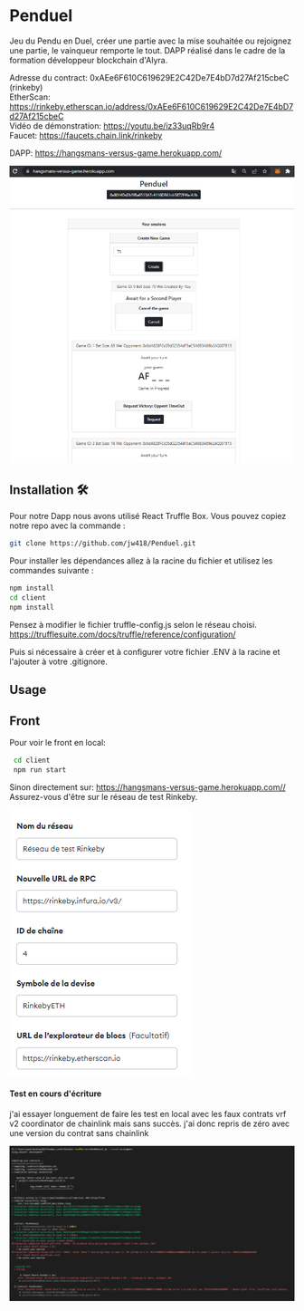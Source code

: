 # Penduel

Jeu du Pendu en Duel, créer une partie avec la mise souhaitée ou rejoignez une partie, le vainqueur remporte le tout.
DAPP réalisé dans le cadre de la formation développeur blockchain d'Alyra.


Adresse du contract: 0xAEe6F610C619629E2C42De7E4bD7d27Af215cbeC (rinkeby) <br/>
EtherScan: https://rinkeby.etherscan.io/address/0xAEe6F610C619629E2C42De7E4bD7d27Af215cbeC <br/>
Vidéo de démonstration: https://youtu.be/iz33uqRb9r4 <br/>
Faucet: https://faucets.chain.link/rinkeby <br/>

DAPP: https://hangsmans-versus-game.herokuapp.com/

![](https://github.com/jw418/Penduel/blob/main/img/CaptureFront.PNG)


## Installation 🛠️

Pour notre Dapp nous avons utilisé React Truffle Box.
Vous pouvez copiez notre repo avec la commande : 
```sh
git clone https://github.com/jw418/Penduel.git
```
Pour installer les dépendances allez à la racine du fichier et utilisez les commandes suivante :
```sh
npm install
cd client
npm install
```
Pensez à modifier le fichier truffle-config.js selon le réseau choisi.
https://trufflesuite.com/docs/truffle/reference/configuration/

Puis si nécessaire à créer et à configurer votre fichier .ENV à la racine et l'ajouter à votre .gitignore.

## Usage

## Front
Pour voir le front en local:
```sh
 cd client
 npm run start
```
Sinon directement sur: https://hangsmans-versus-game.herokuapp.com// <br/>
Assurez-vous d'être sur le réseau de test Rinkeby.

![](https://github.com/jw418/Penduel/blob/main/img/CaptureRinkeby.PNG)



#### Test en cours d'écriture
j'ai essayer longuement de faire les test en local avec les faux contrats vrf v2 coordinator de chainlink mais sans succès. j'ai donc repris de zéro avec une version du contrat sans chainlink 

![](https://github.com/jw418/Penduel/blob/main/img/CaptureTests.PNG)


